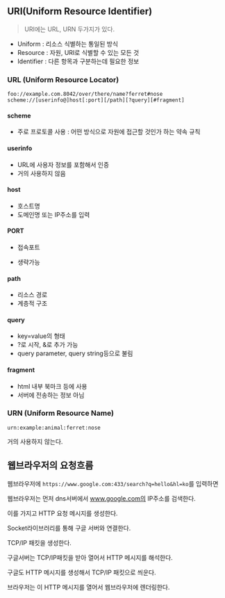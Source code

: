 ## URI(Uniform Resource Identifier)

> URI에는 URL, URN 두가지가 있다.

- Uniform : 리소스 식별하는 통일된 방식
- Resource : 자원, URI로 식별할 수 있는 모든 것
- Identifier : 다른 항목과 구분하는데 필요한 정보

### URL (Uniform Resource Locator)

```
foo://example.com.8042/over/there/name?ferret#nose
scheme://[userinfo@]host[:port][/path][?query][#fragment]
```

#### scheme

- 주로 프로토콜 사용 : 어떤 방식으로 자원에 접근할 것인가 하는 약속 규칙

#### userinfo

- URL에 사용자 정보를 포함해서 인증
- 거의 사용하지 않음

#### host

- 호스트명
- 도메인명 또는 IP주소를 입력

#### PORT

- 접속포트

- 생략가능

#### path

- 리소스 경로
- 계층적 구조

#### query

- key=value의 형태
- ?로 시작, &로 추가 가능
- query parameter, query string등으로 불림

#### fragment

- html 내부 북마크 등에 사용
- 서버에 전송하는 정보 아님

### URN (Uniform Resource Name)

```
urn:example:animal:ferret:nose
```

거의 사용하지 않는다.

## 웹브라우저의 요청흐름

웹브라우저에 `https://www.google.com:433/search?q=hello&hl=ko`를 입력하면

웹브라우저는 먼저 dns서버에서 www.google.com의 IP주소를 검색한다.

이를 가지고 HTTP 요청 메시지를 생성한다.

Socket라이브러리를 통해 구글 서버와 연결한다.

TCP/IP 패킷을 생성한다.

구글서버는 TCP/IP패킷을 받아 열어서 HTTP 메시지를 해석한다.

구글도 HTTP 메시지를 생성해서 TCP/IP 패킷으로 씌운다.

브라우저는 이 HTTP 메시지를 열어서 웹브라우저에 렌더링한다.
